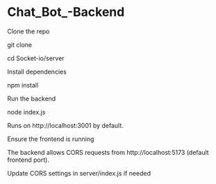 # Chat_Bot_-Backend

Clone the repo


git clone <repository-url>


cd Socket-io/server


Install dependencies


npm install


Run the backend


node index.js


Runs on http://localhost:3001 by default.

Ensure the frontend is running



The backend allows CORS requests from http://localhost:5173 (default frontend port).


Update CORS settings in server/index.js if needed
